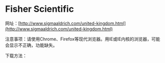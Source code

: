 # Fisher Scientific

网址：[http://www.sigmaaldrich.com/united-kingdom.html](http://www.sigmaaldrich.com/united-kingdom.html)

注意事项：请使用Chrome、Firefox等现代浏览器。用IE或IE内核的浏览器，可能会显示不正确，功能缺失。

下载方法：

